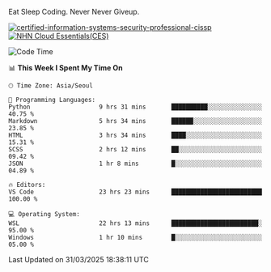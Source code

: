 Eat Sleep Coding.
Never Never Giveup.

[![certified-information-systems-security-professional-cissp](https://github.com/user-attachments/assets/d259884f-7f9a-4d80-a663-6968ead7464a)](https://www.credly.com/badges/f394a010-85a0-450b-9136-8043af01d71c/public_url)
[![NHN Cloud Essentials(CES)](https://github.com/user-attachments/assets/f405dcae-c923-424d-927f-e993bac10fa9)](https://www.nhncloud.com/kr/edu/certification/search)


<!--START_SECTION:waka-->
![Code Time](http://img.shields.io/badge/Code%20Time-4%2C028%20hrs%206%20mins-blue)

📊 **This Week I Spent My Time On** 

```text
🕑︎ Time Zone: Asia/Seoul

💬 Programming Languages: 
Python                   9 hrs 31 mins       ██████████░░░░░░░░░░░░░░░   40.75 % 
Markdown                 5 hrs 34 mins       ██████░░░░░░░░░░░░░░░░░░░   23.85 % 
HTML                     3 hrs 34 mins       ████░░░░░░░░░░░░░░░░░░░░░   15.31 % 
SCSS                     2 hrs 12 mins       ██░░░░░░░░░░░░░░░░░░░░░░░   09.42 % 
JSON                     1 hr 8 mins         █░░░░░░░░░░░░░░░░░░░░░░░░   04.89 % 

🔥 Editors: 
VS Code                  23 hrs 23 mins      █████████████████████████   100.00 % 

💻 Operating System: 
WSL                      22 hrs 13 mins      ████████████████████████░   95.00 % 
Windows                  1 hr 10 mins        █░░░░░░░░░░░░░░░░░░░░░░░░   05.00 % 
```


 Last Updated on 31/03/2025 18:38:11 UTC
<!--END_SECTION:waka-->
